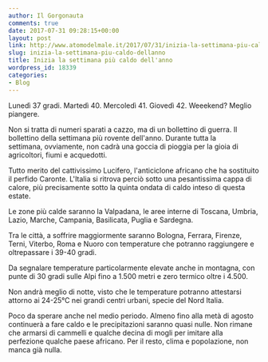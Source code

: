 ```yaml
---
author: Il Gorgonauta
comments: true
date: 2017-07-31 09:28:15+00:00
layout: post
link: http://www.atomodelmale.it/2017/07/31/inizia-la-settimana-piu-caldo-dellanno/
slug: inizia-la-settimana-piu-caldo-dellanno
title: Inizia la settimana più caldo dell'anno
wordpress_id: 18339
categories:
- Blog
---
```


Lunedì 37 gradi. Martedì 40. Mercoledì 41. Giovedì 42. Weeekend? Meglio piangere.

Non si tratta di numeri sparati a cazzo, ma di un bollettino di guerra. Il bollettino della settimana più rovente dell'anno. Durante tutta la settimana, ovviamente, non cadrà una goccia di pioggia per la gioia di agricoltori, fiumi e acquedotti.

Tutto merito del cattivissimo Lucifero, l'anticiclone africano che ha sostituito il perfido Caronte. L'Italia si ritrova perciò sotto una pesantissima cappa di calore, più precisamente sotto la quinta ondata di caldo inteso di questa estate.

Le zone più calde saranno la Valpadana, le aree interne di Toscana, Umbria, Lazio, Marche, Campania, Basilicata, Puglia e Sardegna.

Tra le città, a soffrire maggiormente saranno Bologna, Ferrara, Firenze, Terni, Viterbo, Roma e Nuoro con temperature che potranno raggiungere e oltrepassare i 39-40 gradi.

Da segnalare temperature particolarmente elevate anche in montagna, con punte di 30 gradi sulle Alpi fino a 1.500 metri e zero termico oltre i 4.500.

Non andrà meglio di notte, visto che le temperature potranno attestarsi attorno ai 24-25°C nei grandi centri urbani, specie del Nord Italia.

Poco da sperare anche nel medio periodo. Almeno fino alla metà di agosto continuerà a fare caldo e le precipitazioni saranno quasi nulle. Non rimane che armarsi di cammelli e qualche decina di mogli per imitare alla perfezione qualche paese africano. Per il resto, clima e popolazione, non manca già nulla.


